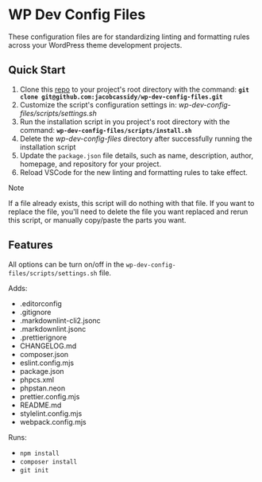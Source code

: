 # WP Dev Config Files

These configuration files are for standardizing linting and formatting rules across your WordPress theme development projects.

<!-- For Plugin development, there are a few changes which you can find in the `plugin-config-files` branch. -->

## Quick Start

1. Clone this [repo](https://github.com/jacobcassidy/wp-dev-config-files) to your project's root directory with the command: **`git clone git@github.com:jacobcassidy/wp-dev-config-files.git`**
2. Customize the script's configuration settings in: _wp-dev-config-files/scripts/settings.sh_
3. Run the installation script in you project's root directory with the command: **`wp-dev-config-files/scripts/install.sh`**
4. Delete the _wp-dev-config-files_ directory after successfully running the installation script
5. Update the `package.json` file details, such as name, description, author, homepage, and repository for your project.
6. Reload VSCode for the new linting and formatting rules to take effect.

> [!NOTE]
> If a file already exists, this script will do nothing with that file. If you want to replace the file, you'll need to delete the file you want replaced and rerun this script, or manually copy/paste the parts you want.

## Features

All options can be turn on/off in the `wp-dev-config-files/scripts/settings.sh` file.

Adds:

-   .editorconfig
-   .gitignore
-   .markdownlint-cli2.jsonc
-   .markdownlint.jsonc
-   .prettierignore
-   CHANGELOG.md
-   composer.json
-   eslint.config.mjs
-   package.json
-   phpcs.xml
-   phpstan.neon
-   prettier.config.mjs
-   README.md
-   stylelint.config.mjs
-   webpack.config.mjs

Runs:

-   `npm install`
-   `composer install`
-   `git init`

<!-- ## Setup Steps

1. Add the `config-files` to your project's root directory.
2. Run `npm i` to install the packages and patches
3. Reload VSCode for the new linting and formatting rules to take effect.

> [!NOTE]
> When adding a npm package, non-official changes to `@wordpress/eslint-plugin` and `@wordpress/scripts` may be overwritten. This is what the patches are for and they should automatically be applied as needed.

## Steps for creating a new patch (dev notes)

1. If not already installed, run `npm i patch-package --save-dev`.
2. Run `npx patch-package @wordpress/eslint-plugin` and `npx patch-package @wordpress/scripts`.
3. Add the following script to package.json: `"postinstall": "patch-package"`

> [!NOTE]
> If you are installing packages from scratch, the `package.json` file inside `@wordpress/eslint-plugin` may not come from the patch so you might need to override it manually the first time. -->
